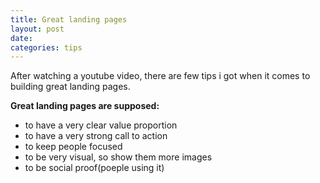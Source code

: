 ```yaml
---
title: Great landing pages
layout: post
date: 
categories: tips
---
```


After watching a youtube video, there are few tips i got when it comes to building great landing pages.

  
**Great landing pages are supposed:**
  

- to have a very clear value proportion
- to have a very strong call to action
- to keep people focused
- to be very visual, so show them more images
- to be social proof(poeple using it)
